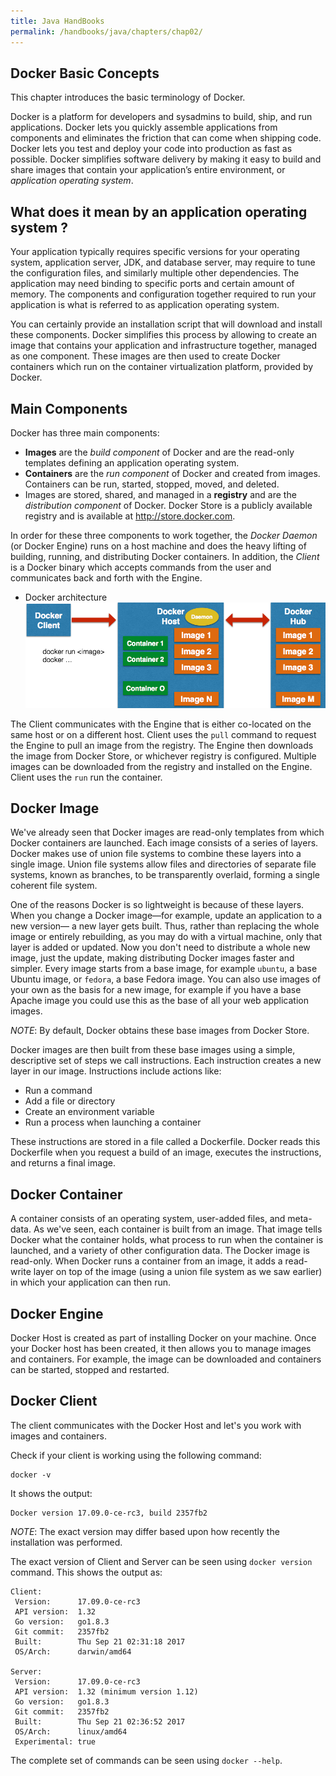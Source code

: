 ```yaml
---
title: Java HandBooks
permalink: /handbooks/java/chapters/chap02/
---
```



## Docker Basic Concepts

This chapter introduces the basic terminology of Docker.

Docker is a platform for developers and sysadmins to build, ship, and run applications.
Docker lets you quickly assemble applications from components and eliminates the friction that can come when shipping code.
Docker lets you test and deploy your code into production as fast as possible.
Docker simplifies software delivery by making it easy to build and share images that contain your application’s entire environment, or _application operating system_.

## What does it mean by an application operating system ?

Your application typically requires specific versions for your operating system, application server, JDK, and database server, may require to tune the configuration files, and similarly multiple other dependencies.
The application may need binding to specific ports and certain amount of memory. The components and configuration together required to run your application is what is referred to as application operating system.

You can certainly provide an installation script that will download and install these components.
Docker simplifies this process by allowing to create an image that contains your application and infrastructure together, managed as one component.
These images are then used to create Docker containers which run on the container virtualization platform, provided by Docker.

## Main Components

Docker has three main components:

- __Images__ are the *build component* of Docker and are the read-only templates defining an application operating system.
- __Containers__ are the *run component* of Docker and created from images.
Containers can be run, started, stopped, moved, and deleted.
-  Images are stored, shared, and managed in a __registry__ and are the *distribution component* of Docker.
Docker Store is a publicly available registry and is available at http://store.docker.com.

In order for these three components to work together, the *Docker Daemon* (or Docker Engine) runs on a host machine and does the heavy lifting of building, running, and distributing Docker containers.
In addition, the *Client* is a Docker binary which accepts commands from the user and communicates back and forth with the Engine.

- Docker architecture
![](../images/docker-architecture.png)

The Client communicates with the Engine that is either co-located on the same host or on a different host.
Client uses the `pull` command to request the Engine to pull an image from the registry.
The Engine then downloads the image from Docker Store, or whichever registry is configured.
Multiple images can be downloaded from the registry and installed on the Engine. Client uses the `run` run the container.

##  Docker Image

We've already seen that Docker images are read-only templates from which Docker containers are launched.
Each image consists of a series of layers.
Docker makes use of union file systems to combine these layers into a single image.
Union file systems allow files and directories of separate file systems, known as branches, to be transparently overlaid, forming a single coherent file system.

One of the reasons Docker is so lightweight is because of these layers.
When you change a Docker image—for example, update an application to a new version— a new layer gets built.
Thus, rather than replacing the whole image or entirely rebuilding, as you may do with a virtual machine, only that layer is added or updated.
Now you don't need to distribute a whole new image, just the update, making distributing Docker images faster and simpler.
Every image starts from a base image, for example `ubuntu`, a base Ubuntu image, or `fedora`, a base Fedora image.
You can also use images of your own as the basis for a new image, for example if you have a base Apache image you could use this as the base of all your web application images.

_NOTE_: By default, Docker obtains these base images from Docker Store.

Docker images are then built from these base images using a simple, descriptive set of steps we call instructions.
Each instruction creates a new layer in our image.
Instructions include actions like:

- Run a command
- Add a file or directory
- Create an environment variable
- Run a process when launching a container

These instructions are stored in a file called a Dockerfile.
Docker reads this Dockerfile when you request a build of an image, executes the instructions, and returns a final image.

## Docker Container

A container consists of an operating system, user-added files, and meta-data.
As we've seen, each container is built from an image.
That image tells Docker what the container holds, what process to run when the container is launched, and a variety of other configuration data.
The Docker image is read-only.
When Docker runs a container from an image, it adds a read-write layer on top of the image (using a union file system as we saw earlier) in which your application can then run.

## Docker Engine

Docker Host is created as part of installing Docker on your machine.
Once your Docker host has been created, it then allows you to manage images and containers.
For example, the image can be downloaded and containers can be started, stopped and restarted.

## Docker Client

The client communicates with the Docker Host and let's you work with images and containers.

Check if your client is working using the following command:

```
docker -v
```

It shows the output:

```
Docker version 17.09.0-ce-rc3, build 2357fb2
```

_NOTE_: The exact version may differ based upon how recently the installation was performed.

The exact version of Client and Server can be seen using `docker version` command.
This shows the output as:

```
Client:
 Version:      17.09.0-ce-rc3
 API version:  1.32
 Go version:   go1.8.3
 Git commit:   2357fb2
 Built:        Thu Sep 21 02:31:18 2017
 OS/Arch:      darwin/amd64

Server:
 Version:      17.09.0-ce-rc3
 API version:  1.32 (minimum version 1.12)
 Go version:   go1.8.3
 Git commit:   2357fb2
 Built:        Thu Sep 21 02:36:52 2017
 OS/Arch:      linux/amd64
 Experimental: true
```

The complete set of commands can be seen using `docker --help`.
